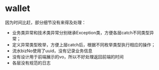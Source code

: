 # wallet

因为时间比赶，部分细节没有来得及处理：

- 业务类异常和技术类异常分别继承Exception类，方便各层catch不同类型异常；
- 定义异常类型枚举，方便上层catch后，根据不同枚举类型执行相应的操作；
- 流水bizNo使用了uuid，没有记录业务信息
- 没有设计用于前端展示的vo，所以不好处理返回前端的时间
- 各层没有规范的日志
